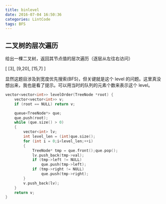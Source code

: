 ```yaml
---
title: binlevel
date: 2016-07-04 16:50:36
categories: LintCode
tags: BFS
---
```


## 二叉树的层次遍历

给出一棵二叉树，返回其节点值的层次遍历（逐层从左往右访问）

[
  [3],
  [9,20],
  [15,7]
]

显然这题目涉及到宽度优先搜索(BFS)，但关键就是这个 level 的问题。这里真没想出来，我也是看了提示。可以用当时的队列的元素个数来表示这个 level。

```cpp
vector<vector<int>> levelOrder(TreeNode *root) {
    vector<vector<int>> v;
    if (root == NULL) return v;

    queue<TreeNode*> que;
    que.push(root);
    while (que.size() > 0)
    {
        vector<int> lv;
        int level_len = (int)que.size();
        for (int i = 0;i<level_len;++i)
        {
            TreeNode* tmp = que.front();que.pop();
            lv.push_back(tmp->val);
            if (tmp->left != NULL)
                que.push(tmp->left);
            if (tmp->right != NULL)
                que.push(tmp->right);
        }
        v.push_back(lv);
    }
    return v;
}
```
